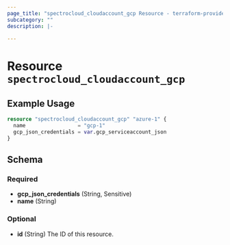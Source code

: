 ```yaml
---
page_title: "spectrocloud_cloudaccount_gcp Resource - terraform-provider-spectrocloud"
subcategory: ""
description: |-
  
---
```


# Resource `spectrocloud_cloudaccount_gcp`



## Example Usage

```terraform
resource "spectrocloud_cloudaccount_gcp" "azure-1" {
  name                 = "gcp-1"
  gcp_json_credentials = var.gcp_serviceaccount_json
}
```

## Schema

### Required

- **gcp_json_credentials** (String, Sensitive)
- **name** (String)

### Optional

- **id** (String) The ID of this resource.


